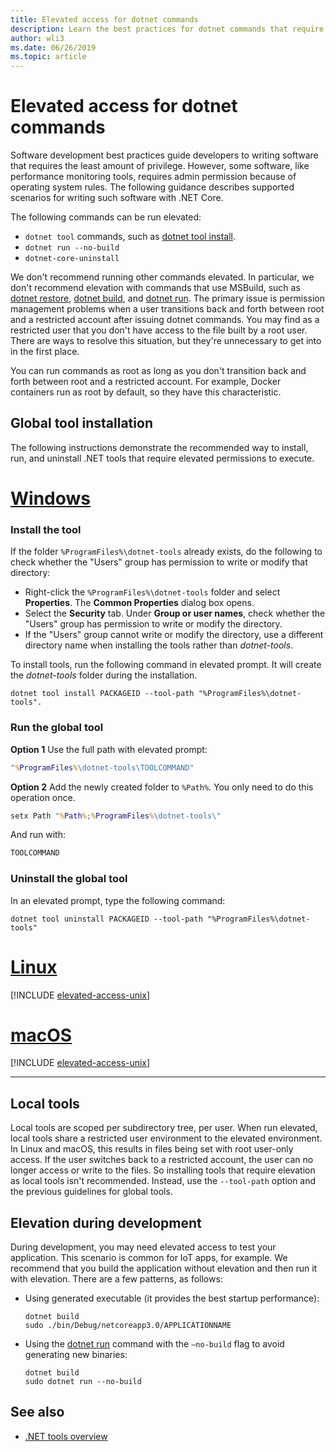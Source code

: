 ```yaml
---
title: Elevated access for dotnet commands
description: Learn the best practices for dotnet commands that require elevated access.
author: wli3
ms.date: 06/26/2019
ms.topic: article
---
```

# Elevated access for dotnet commands

Software development best practices guide developers to writing software that requires the least amount of privilege. However, some software, like performance monitoring tools, requires admin permission because of operating system rules. The following guidance describes supported scenarios for writing such software with .NET Core.

The following commands can be run elevated:

- `dotnet tool` commands, such as [dotnet tool install](dotnet-tool-install.md).
- `dotnet run --no-build`
- `dotnet-core-uninstall`

We don't recommend running other commands elevated. In particular, we don't recommend elevation with commands that use MSBuild, such as [dotnet restore](dotnet-restore.md), [dotnet build](dotnet-build.md), and [dotnet run](dotnet-run.md). The primary issue is permission management problems when a user transitions back and forth between root and a restricted account after issuing dotnet commands. You may find as a restricted user that you don't have access to the file built by a root user. There are ways to resolve this situation, but they're unnecessary to get into in the first place.

You can run commands as root as long as you don't transition back and forth between root and a restricted account. For example, Docker containers run as root by default, so they have this characteristic.

## Global tool installation

The following instructions demonstrate the recommended way to install, run, and uninstall .NET tools that require elevated permissions to execute.

# [Windows](#tab/windows)

### Install the tool

If the folder `%ProgramFiles%\dotnet-tools` already exists, do the following to check whether the "Users" group has permission to write or modify that directory:

- Right-click the `%ProgramFiles%\dotnet-tools` folder and select **Properties**. The **Common Properties** dialog box opens.
- Select the **Security** tab. Under **Group or user names**, check whether the "Users" group has permission to write or modify the directory.
- If the "Users" group cannot write or modify the directory, use a different directory name when installing the tools rather than *dotnet-tools*.

To install tools, run the following command in elevated prompt. It will create the *dotnet-tools* folder during the installation.

```dotnetcli
dotnet tool install PACKAGEID --tool-path "%ProgramFiles%\dotnet-tools".
```

### Run the global tool

**Option 1** Use the full path with elevated prompt:

```cmd
"%ProgramFiles%\dotnet-tools\TOOLCOMMAND"
```

**Option 2** Add the newly created folder to `%Path%`. You only need to do this operation once.

```cmd
setx Path "%Path%;%ProgramFiles%\dotnet-tools\"
```

And run with:

```cmd
TOOLCOMMAND
```

### Uninstall the global tool

In an elevated prompt, type the following command:

```dotnetcli
dotnet tool uninstall PACKAGEID --tool-path "%ProgramFiles%\dotnet-tools"
```

# [Linux](#tab/linux)

[!INCLUDE [elevated-access-unix](../../../includes/elevated-access-unix.md)]

# [macOS](#tab/macos)

[!INCLUDE [elevated-access-unix](../../../includes/elevated-access-unix.md)]

---

## Local tools

Local tools are scoped per subdirectory tree, per user. When run elevated, local tools share a restricted user environment to the elevated environment. In Linux and macOS, this results in files being set with root user-only access. If the user switches back to a restricted account, the user can no longer access or write to the files. So installing tools that require elevation as local tools isn't recommended. Instead, use the `--tool-path` option and the previous guidelines for global tools.

## Elevation during development

During development, you may need elevated access to test your application. This scenario is common for IoT apps, for example. We recommend that you build the application without elevation and then run it with elevation. There are a few patterns, as follows:

- Using generated executable (it provides the best startup performance):

   ```dotnetcli
   dotnet build
   sudo ./bin/Debug/netcoreapp3.0/APPLICATIONNAME
   ```

- Using the [dotnet run](dotnet-run.md) command with the `—no-build` flag to avoid generating new binaries:

   ```dotnetcli
   dotnet build
   sudo dotnet run --no-build
   ```

## See also

- [.NET tools overview](global-tools.md)
